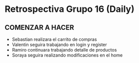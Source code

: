 # Retrospectiva Grupo 16 (Daily)
## COMENZAR A HACER

- Sebastian realizara el carrito de compras 
- Valentin seguira trabajando en login y register 
- Ramiro continuara trabajando detalle de productos 
- Soraya seguira realizando modificaciones en el home 


